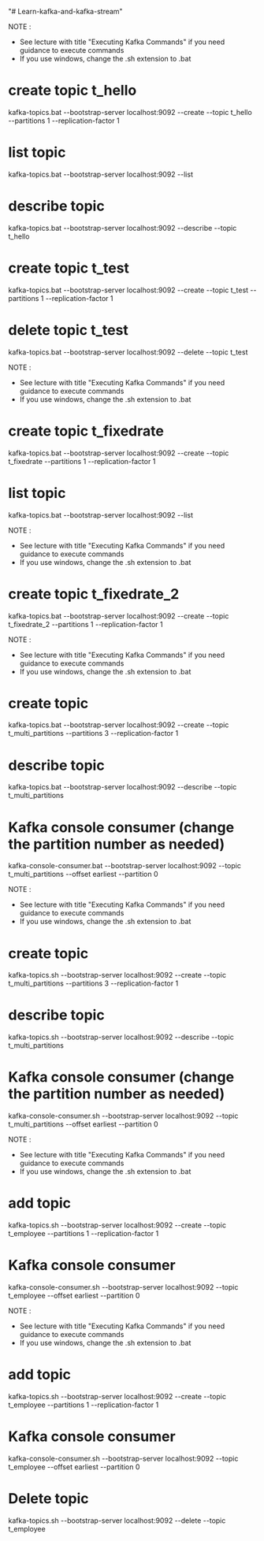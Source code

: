 "# Learn-kafka-and-kafka-stream" 

NOTE : 
- See lecture with title "Executing Kafka Commands" if you need guidance to execute commands
- If you use windows, change the .sh extension to .bat

# create topic t_hello
kafka-topics.bat --bootstrap-server localhost:9092 --create --topic t_hello --partitions 1 --replication-factor 1

# list topic
kafka-topics.bat --bootstrap-server localhost:9092 --list

# describe topic
kafka-topics.bat --bootstrap-server localhost:9092 --describe --topic t_hello

# create topic t_test
kafka-topics.bat --bootstrap-server localhost:9092 --create --topic t_test --partitions 1 --replication-factor 1

# delete topic t_test
kafka-topics.bat --bootstrap-server localhost:9092 --delete --topic t_test

NOTE : 
- See lecture with title "Executing Kafka Commands" if you need guidance to execute commands
- If you use windows, change the .sh extension to .bat


# create topic t_fixedrate
kafka-topics.bat --bootstrap-server localhost:9092 --create --topic t_fixedrate --partitions 1 --replication-factor 1

# list topic
kafka-topics.bat --bootstrap-server localhost:9092 --list

NOTE : 
- See lecture with title "Executing Kafka Commands" if you need guidance to execute commands
- If you use windows, change the .sh extension to .bat

# create topic t_fixedrate_2
kafka-topics.bat --bootstrap-server localhost:9092 --create --topic t_fixedrate_2 --partitions 1 --replication-factor 1

NOTE : 
- See lecture with title "Executing Kafka Commands" if you need guidance to execute commands
- If you use windows, change the .sh extension to .bat


# create topic
kafka-topics.bat --bootstrap-server localhost:9092 --create --topic t_multi_partitions --partitions 3 --replication-factor 1

# describe topic
kafka-topics.bat --bootstrap-server localhost:9092 --describe --topic t_multi_partitions

# Kafka console consumer (change the partition number as needed)
kafka-console-consumer.bat --bootstrap-server localhost:9092 --topic t_multi_partitions --offset earliest --partition 0

NOTE : 
- See lecture with title "Executing Kafka Commands" if you need guidance to execute commands
- If you use windows, change the .sh extension to .bat


# create topic
kafka-topics.sh --bootstrap-server localhost:9092 --create --topic t_multi_partitions --partitions 3 --replication-factor 1

# describe topic
kafka-topics.sh --bootstrap-server localhost:9092 --describe --topic t_multi_partitions

# Kafka console consumer (change the partition number as needed)
kafka-console-consumer.sh --bootstrap-server localhost:9092 --topic t_multi_partitions --offset earliest --partition 0

NOTE : 
- See lecture with title "Executing Kafka Commands" if you need guidance to execute commands
- If you use windows, change the .sh extension to .bat


# add topic
kafka-topics.sh --bootstrap-server localhost:9092 --create --topic t_employee --partitions 1 --replication-factor 1

# Kafka console consumer
kafka-console-consumer.sh --bootstrap-server localhost:9092 --topic t_employee --offset earliest --partition 0

NOTE : 
- See lecture with title "Executing Kafka Commands" if you need guidance to execute commands
- If you use windows, change the .sh extension to .bat


# add topic
kafka-topics.sh --bootstrap-server localhost:9092 --create --topic t_employee --partitions 1 --replication-factor 1

# Kafka console consumer
kafka-console-consumer.sh --bootstrap-server localhost:9092 --topic t_employee --offset earliest --partition 0

# Delete topic
kafka-topics.sh --bootstrap-server localhost:9092 --delete --topic t_employee
